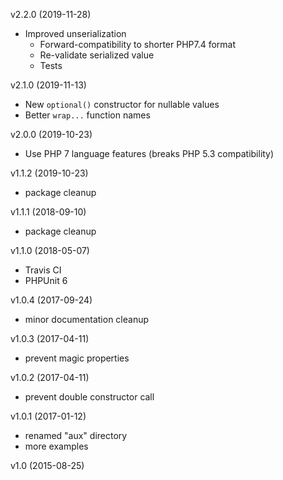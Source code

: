 v2.2.0 (2019-11-28)

 * Improved unserialization
    * Forward-compatibility to shorter PHP7.4 format
    * Re-validate serialized value
    * Tests

v2.1.0 (2019-11-13)

 * New `optional()` constructor for nullable values
 * Better `wrap...` function names

v2.0.0 (2019-10-23)

 * Use PHP 7 language features
   (breaks PHP 5.3 compatibility)

v1.1.2 (2019-10-23)

 * package cleanup

v1.1.1 (2018-09-10)

 * package cleanup

v1.1.0 (2018-05-07)

 * Travis CI
 * PHPUnit 6

v1.0.4 (2017-09-24)

 * minor documentation cleanup

v1.0.3 (2017-04-11)

 * prevent magic properties

v1.0.2 (2017-04-11)

 * prevent double constructor call

v1.0.1 (2017-01-12)

 * renamed "aux" directory
 * more examples

v1.0 (2015-08-25)

